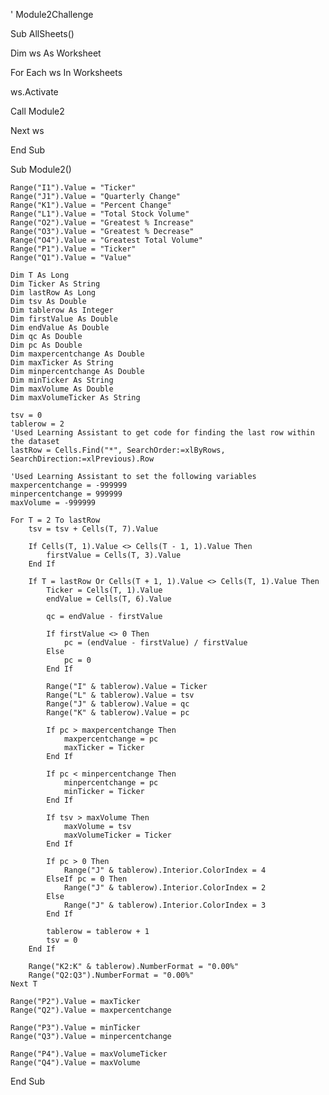 ' Module2Challenge


Sub AllSheets()

Dim ws As Worksheet
    
For Each ws In Worksheets
        
ws.Activate
       
Call Module2

Next ws

End Sub

Sub Module2()

    Range("I1").Value = "Ticker"
    Range("J1").Value = "Quarterly Change"
    Range("K1").Value = "Percent Change"
    Range("L1").Value = "Total Stock Volume"
    Range("O2").Value = "Greatest % Increase"
    Range("O3").Value = "Greatest % Decrease"
    Range("O4").Value = "Greatest Total Volume"
    Range("P1").Value = "Ticker"
    Range("Q1").Value = "Value"
    
    Dim T As Long
    Dim Ticker As String
    Dim lastRow As Long
    Dim tsv As Double
    Dim tablerow As Integer
    Dim firstValue As Double
    Dim endValue As Double
    Dim qc As Double
    Dim pc As Double
    Dim maxpercentchange As Double
    Dim maxTicker As String
    Dim minpercentchange As Double
    Dim minTicker As String
    Dim maxVolume As Double
    Dim maxVolumeTicker As String
    
    tsv = 0
    tablerow = 2
    'Used Learning Assistant to get code for finding the last row within the dataset
    lastRow = Cells.Find("*", SearchOrder:=xlByRows, SearchDirection:=xlPrevious).Row
    
    'Used Learning Assistant to set the following variables 
    maxpercentchange = -999999
    minpercentchange = 999999
    maxVolume = -999999
    
    For T = 2 To lastRow
        tsv = tsv + Cells(T, 7).Value
        
        If Cells(T, 1).Value <> Cells(T - 1, 1).Value Then
            firstValue = Cells(T, 3).Value
        End If
        
        If T = lastRow Or Cells(T + 1, 1).Value <> Cells(T, 1).Value Then
            Ticker = Cells(T, 1).Value
            endValue = Cells(T, 6).Value
            
            qc = endValue - firstValue
            
            If firstValue <> 0 Then
                pc = (endValue - firstValue) / firstValue
            Else
                pc = 0
            End If
            
            Range("I" & tablerow).Value = Ticker
            Range("L" & tablerow).Value = tsv
            Range("J" & tablerow).Value = qc
            Range("K" & tablerow).Value = pc
            
            If pc > maxpercentchange Then
                maxpercentchange = pc
                maxTicker = Ticker
            End If
            
            If pc < minpercentchange Then
                minpercentchange = pc
                minTicker = Ticker
            End If
            
            If tsv > maxVolume Then
                maxVolume = tsv
                maxVolumeTicker = Ticker
            End If
            
            If pc > 0 Then
                Range("J" & tablerow).Interior.ColorIndex = 4
            ElseIf pc = 0 Then
                Range("J" & tablerow).Interior.ColorIndex = 2
            Else
                Range("J" & tablerow).Interior.ColorIndex = 3
            End If
            
            tablerow = tablerow + 1
            tsv = 0
        End If
        
        Range("K2:K" & tablerow).NumberFormat = "0.00%"
        Range("Q2:Q3").NumberFormat = "0.00%"
    Next T
    
    Range("P2").Value = maxTicker
    Range("Q2").Value = maxpercentchange
    
    Range("P3").Value = minTicker
    Range("Q3").Value = minpercentchange
    
    Range("P4").Value = maxVolumeTicker
    Range("Q4").Value = maxVolume
    
End Sub

